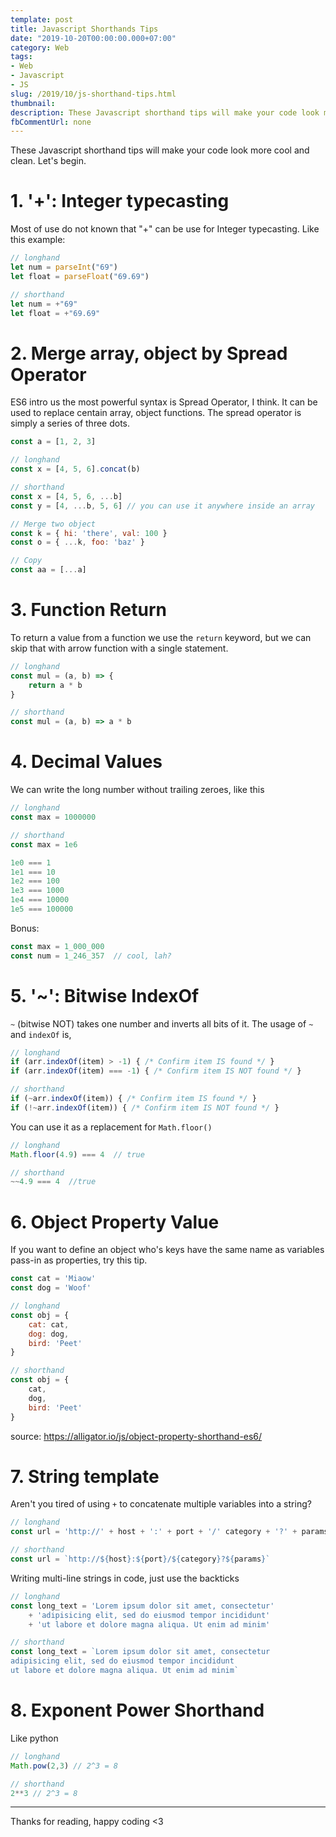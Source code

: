```yaml
---
template: post
title: Javascript Shorthands Tips
date: "2019-10-20T00:00:00.000+07:00"
category: Web
tags:
- Web
- Javascript
- JS
slug: /2019/10/js-shorthand-tips.html
thumbnail: 
description: These Javascript shorthand tips will make your code look more cool and clean.
fbCommentUrl: none
---
```


These Javascript shorthand tips will make your code look more cool and clean. Let's begin.

<!-- toc -->

# 1. '+': Integer typecasting

Most of use do not known that "+" can be use for Integer typecasting. Like this example:

```js
// longhand
let num = parseInt("69")
let float = parseFloat("69.69")

// shorthand
let num = +"69"
let float = +"69.69"
```

# 2. Merge array, object by Spread Operator

ES6 intro us the most powerful syntax is Spread Operator, I think. It can be used to replace centain array, object functions. The spread operator is simply a series of three dots.

```js
const a = [1, 2, 3]

// longhand 
const x = [4, 5, 6].concat(b)

// shorthand 
const x = [4, 5, 6, ...b]
const y = [4, ...b, 5, 6] // you can use it anywhere inside an array

// Merge two object
const k = { hi: 'there', val: 100 }
const o = { ...k, foo: 'baz' }

// Copy
const aa = [...a]
```

# 3. Function Return

To return a value from a function we use the `return` keyword, but we can skip that with arrow function with a single statement.


```js
// longhand
const mul = (a, b) => {
    return a * b
}

// shorthand
const mul = (a, b) => a * b
```

# 4. Decimal Values

We can write the long number without trailing zeroes, like this

```js
// longhand
const max = 1000000

// shorthand
const max = 1e6

1e0 === 1
1e1 === 10
1e2 === 100
1e3 === 1000
1e4 === 10000
1e5 === 100000
```

Bonus:
```js
const max = 1_000_000  
const num = 1_246_357  // cool, lah?
```

# 5. '~': Bitwise IndexOf

`~` (bitwise NOT) takes one number and inverts all bits of it.
The usage of `~` and `indexOf` is, 

```js
// longhand
if (arr.indexOf(item) > -1) { /* Confirm item IS found */ }
if (arr.indexOf(item) === -1) { /* Confirm item IS NOT found */ }

// shorthand
if (~arr.indexOf(item)) { /* Confirm item IS found */ }
if (!~arr.indexOf(item)) { /* Confirm item IS NOT found */ }
```

You can use it as a replacement for `Math.floor()`

```js
// longhand
Math.floor(4.9) === 4  // true

// shorthand
~~4.9 === 4  //true
```

# 6. Object Property Value 

If you want to define an object who's keys have the same name as variables pass-in as properties, try this tip.

```js
const cat = 'Miaow'
const dog = 'Woof'

// longhand
const obj = {
    cat: cat,
    dog: dog,
    bird: 'Peet'
}

// shorthand
const obj = {
    cat,
    dog,
    bird: 'Peet'
}
```

source: https://alligator.io/js/object-property-shorthand-es6/

# 7. String template

Aren't you tired of using `+` to concatenate multiple variables into a string?

```js
// longhand 
const url = 'http://' + host + ':' + port + '/' category + '?' + params

// shorthand
const url = `http://${host}:${port}/${category}?${params}`
```

Writing multi-line strings in code, just use the backticks

```js
// longhand
const long_text = 'Lorem ipsum dolor sit amet, consectetur'
    + 'adipisicing elit, sed do eiusmod tempor incididunt'
    + 'ut labore et dolore magna aliqua. Ut enim ad minim'

// shorthand
const long_text = `Lorem ipsum dolor sit amet, consectetur
adipisicing elit, sed do eiusmod tempor incididunt
ut labore et dolore magna aliqua. Ut enim ad minim`
```

# 8. Exponent Power Shorthand

Like python

```js
// longhand
Math.pow(2,3) // 2^3 = 8

// shorthand 
2**3 // 2^3 = 8
```

----

Thanks for reading, happy coding <3